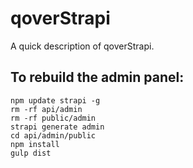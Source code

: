 # qoverStrapi

A quick description of qoverStrapi.

## To rebuild the admin panel:

```
npm update strapi -g
rm -rf api/admin
rm -rf public/admin
strapi generate admin
cd api/admin/public
npm install
gulp dist
```
